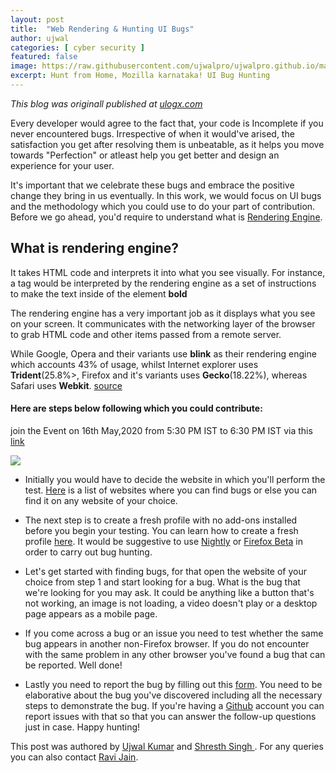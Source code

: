 ```yaml
---
layout: post
title:  "Web Rendering & Hunting UI Bugs"
author: ujwal
categories: [ cyber security ]
featured: false
image: https://raw.githubusercontent.com/ujwalpro/ujwalpro.github.io/master/assets/img/blog/webrender.png
excerpt: Hunt from Home, Mozilla karnataka! UI Bug Hunting
---
```

_This blog was originall published at [ulogx.com](httpps://ulogx.com)_

Every developer would agree to the fact that, your code is Incomplete if you never encountered bugs. Irrespective of when it would've arised, the satisfaction you get after resolving them is unbeatable, as it helps you move towards "Perfection" or atleast help you get better and design an experience for your user.

It's important that we celebrate these bugs and embrace the positive change they bring in us eventually. In this work, we would focus on UI bugs and the methodology which you could use to do your part of contribution.
Before we go ahead, you'd require to understand what is [Rendering Engine](https://www.pathinteractive.com/blog/design-development/rendering-a-webpage-with-google-webmaster-tools/).

## What is rendering engine?

It takes HTML code and interprets it into what you see visually. For instance, a tag would be interpreted by the rendering engine as a set of instructions to make the text inside of the element <b>bold</b>

The rendering engine has a very important job as it displays what you see on your screen. It communicates with the networking layer of the browser to grab HTML code and other items passed from a remote server.

While Google, Opera and their variants use <b>blink</b> as their rendering engine which accounts 43% of usage, whilst Internet explorer uses <b>Trident</b>(25.8%>, Firefox and it's variants uses <b>Gecko</b>(18.22%), whereas Safari uses <b>Webkit</b>. [source](https://en.wikipedia.org/wiki/Browser_engine)


#### Here are steps below following which you could contribute:

join the Event on 16th May,2020 from 5:30 PM IST to 6:30 PM IST via this [link](https://meet.google.com/rrc-hfrr-imq)

![](https://raw.githubusercontent.com/ujwalpro/ujwalpro.github.io/master/assets/img/blog/MozillaKar%20HFH2.jpg)

* Initially you would have to decide the website in which you'll perform the test. [Here](https://docs.google.com/spreadsheets/d/e/2PACX-1vQs8UGk9GkPX-GZIS3887EnQTymYJ-eHouGZn4MatN110ZRSykEeKutiDW04rAXaea-sIO_CYoZX2FS/pubhtml) is a list of websites where you can find bugs or else you can find it on any website of your choice.

* The next step is to create a fresh profile with no add-ons installed before you begin your testing. You can learn how to create a fresh profile [here](https://support.mozilla.org/en-US/kb/profile-manager-create-remove-switch-firefox-profiles?redirectlocale=en-US&redirectslug=profile-manager-create-and-remove-firefox-profiles). It would be suggestive to use [Nightly](https://www.mozilla.org/en-US/firefox/channel/desktop/#nightly) or [Firefox Beta](https://www.mozilla.org/en-US/firefox/channel/desktop/#beta) in order to carry out bug hunting.

* Let's get started with finding bugs, for that open the website of your choice from step 1 and start looking for a bug. What is the bug that we're looking for you may ask. It could be anything like a button that's not working, an image is not loading, a video doesn't play or a desktop page appears as a mobile page.

* If you come across a bug or an issue you need to test whether the same bug appears in another non-Firefox browser. If you do not encounter with the same problem in any other browser you've found a bug that can be reported. Well done!

* Lastly you need to report the bug by filling out this [form](https://webcompat.com/issues/new?label=type-hunt-from-home). You need to be elaborative about the bug you've discovered including all the necessary steps to demonstrate the bug. If you're having a [Github](https://github.com/) account you can report issues with that so that you can answer the follow-up questions just in case. Happy hunting!

This post was authored by [Ujwal Kumar](https://www.linkedin.com/in/ujwalkr/) and [Shresth Singh ](https://www.linkedin.com/in/shresth-singh-7aa062175/). For any queries you can also contact  [Ravi Jain](https://www.linkedin.com/in/ravijainpro/).
